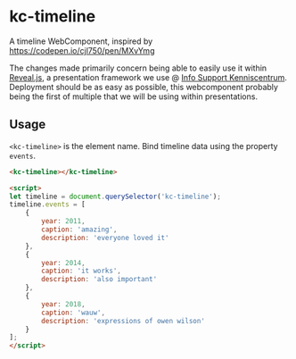 # kc-timeline
A timeline WebComponent, inspired by https://codepen.io/cjl750/pen/MXvYmg

The changes made primarily concern being able to easily use it within [Reveal.js](https://github.com/hakimel/reveal.js/), a presentation framework we use @ [Info Support Kenniscentrum](https://training.infosupport.com/). Deployment should be as easy as possible, this webcomponent probably being the first of multiple that we will be using within presentations.

## Usage

`<kc-timeline>` is the element name. Bind timeline data using the property `events`.

```html
<kc-timeline></kc-timeline>

<script>
let timeline = document.querySelector('kc-timeline');
timeline.events = [
	{
		year: 2011,
		caption: 'amazing',
		description: 'everyone loved it'
	},
	{
		year: 2014,
		caption: 'it works',
		description: 'also important'
	},
	{
		year: 2018,
		caption: 'wauw',
		description: 'expressions of owen wilson'
	}
];
</script>
```

